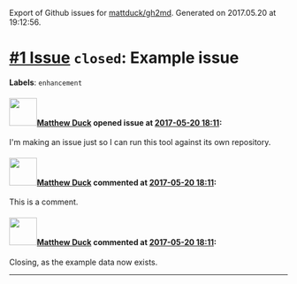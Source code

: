 Export of Github issues for [mattduck/gh2md](https://github.com/mattduck/gh2md). Generated on 2017.05.20 at 19:12:56.

# [\#1 Issue](https://github.com/mattduck/gh2md/issues/1) `closed`: Example issue
**Labels**: `enhancement`


#### <img src="https://avatars1.githubusercontent.com/u/1607892?v=3" width="50">[Matthew Duck](https://github.com/mattduck) opened issue at [2017-05-20 18:11](https://github.com/mattduck/gh2md/issues/1):

I'm making an issue just so I can run this tool against its own repository.

#### <img src="https://avatars1.githubusercontent.com/u/1607892?v=3" width="50">[Matthew Duck](https://github.com/mattduck) commented at [2017-05-20 18:11](https://github.com/mattduck/gh2md/issues/1#issuecomment-302889476):

This is a comment.

#### <img src="https://avatars1.githubusercontent.com/u/1607892?v=3" width="50">[Matthew Duck](https://github.com/mattduck) commented at [2017-05-20 18:11](https://github.com/mattduck/gh2md/issues/1#issuecomment-302889489):

Closing, as the example data now exists.


-------------------------------------------------------------------------------

